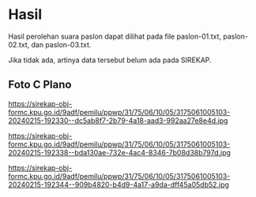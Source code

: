 # Hasil

Hasil perolehan suara paslon dapat dilihat pada file paslon-01.txt, paslon-02.txt, dan paslon-03.txt.

Jika tidak ada, artinya data tersebut belum ada pada SIREKAP.

## Foto C Plano

https://sirekap-obj-formc.kpu.go.id/9adf/pemilu/ppwp/31/75/06/10/05/3175061005103-20240215-192330--dc5ab8f7-2b79-4a18-aad3-992aa27e8e4d.jpg

https://sirekap-obj-formc.kpu.go.id/9adf/pemilu/ppwp/31/75/06/10/05/3175061005103-20240215-192338--bda130ae-732e-4ac4-8346-7b08d38b797d.jpg

https://sirekap-obj-formc.kpu.go.id/9adf/pemilu/ppwp/31/75/06/10/05/3175061005103-20240215-192344--909b4820-b4d9-4a17-a9da-dff45a05db52.jpg
